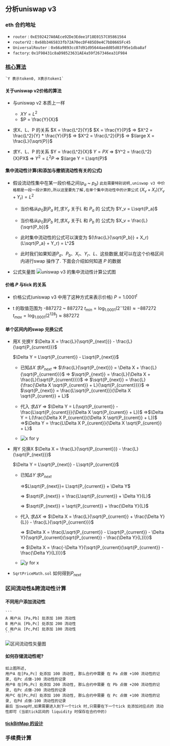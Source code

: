 分析uniswap v3
---

### eth 合约地址
* `router` : `0xE592427A0AEce92De3Edee1F18E0157C05861564`
* `routerV2` : `0x68b3465833fb72A70ecDF485E0e4C7bD8665Fc45`
* `UniversalRouter` : `0x66a9893cc07d91d95644aedd05d03f95e1dba8af`
* `factory`: `0x1F98431c8aD98523631AE4a59f267346ea31F984`

### [核心算法](https://app.uniswap.org/whitepaper-v3.pdf)
    `Y 表示token0, X表示token1`

#### 关于uniswap v2价格的算法
* 与uniswap v2 本质上一样
    * $XY = L^2$ 
    * $P = \frac{Y}{X}$

* 求X、L、P 的关系
    $X = \frac{L^2}{Y}$
    $X = \frac{Y}{P}$
    => $X^2 = \frac{L^2}{Y} * \frac{Y}{P}$
    => $X^2 = \frac{L^2}{P}$
    => $\large X = \frac{L}{\sqrt{P}}$

* 求Y、L、P 的关系
    $Y = \frac{L^2}{X}$
    $Y = PX$
    => $Y^2 = \frac{L^2}{X}PX$
    => $Y^2 = L^2P$
    => $\large Y = L\sqrt{P}$ 

#### 集中流动性计算(和添加与撤销流动性有关的公式)
* 假设流动性集中在某一段价格之间($p_a$ ~ $p_b$) 
  `此处需要特别说明,uniswap v3 中价格都是一段一段计算的,所以这里要先了解,在单个集中流动性中的计算公式`
    $(X_v + X_r)(Y_v + Y_r) = L^2$
    * 当价格从$p_0$到$P_a$ 时,求$Y_v$ 关于$L$ 和 $P_a$ 的 公式为
        $Y_v = L\sqrt{P_a}$
    * 当价格从$p_0$到$P_b$ 时,求$X_v$ 关于$L$ 和 $P_b$ 的 公式为
        $X_v = \frac{L}{\sqrt{P_b}}$
    
    * 此时集中流动性的公式可以演变为
        $(\frac{L}{\sqrt{P_b}} + X_r)(L\sqrt{P_a} + Y_r) = L^2$
    
    * 此时我们如果知道$P_a$、$P_b$、$X_r$、$Y_r$、$L$、这些数据,就可以在这个价格区间内进行swap 操作了. 下面会介绍如何知道 $P$ 的数据


* 公式矢量图
![$uniswap v3 的集中流动性计算公式图$](../../image/uniswap_v3_price.png)

#### 价格 $P$ 与tick 的关系

* 价格公式(uniswap v3 中用了这种方式来表示价格)
    $P = 1.0001^t$        
        
* t 的取值范围为 -887272 ~ 887272
    $t_{min}=\log_{1.0001}(2^-128)≈-887272$
    $t_{max}=\log_{1.0001}(2^128)≈887272$


#### 单个区间内的swap 兑换公式

* 用X 兑换Y
    $\Delta X = \frac{L}{\sqrt{P_{next}}} - \frac{L}{\sqrt{P_{current}}}$

    $\Delta Y = L\sqrt{P_{current}} - L\sqrt{P_{next}}$
    
    * 已知$\Delta X$ 求$P_{next}$ 
        => $\frac{L}{\sqrt{P_{next}}} = \Delta X + \frac{L}{\sqrt{P_{current}}}$
        => $\sqrt{P_{next}} = \frac{L}{\Delta X + \frac{L}{\sqrt{P_{current}}}}$
        => $\sqrt{P_{next}} = \frac{L}{\frac{\Delta X \sqrt{P_{curent}} + L}{\sqrt{P_{current}}}}$
        => $\sqrt{P_{next}} = \frac{L\sqrt{P_{curent}}}{\Delta X \sqrt{P_{curent}} + L}$
    
    * 代入 求$\Delta Y$
        => $\Delta Y = L(\sqrt{P_{current}} - \frac{L\sqrt{P_{curent}}}{\Delta X \sqrt{P_{curent}} + L})$
        =>$\Delta Y = L(\frac{\Delta X P_{curent}}{\Delta X \sqrt{P_{curent}} + L})$
         =>$\Delta Y = \frac{L\Delta X P_{curent}}{\Delta X \sqrt{P_{curent}} + L}$
    
    * ![x for y](../../image/uniswap_v3_x_for_y.png)

* 用Y 兑换X
    $\Delta X = \frac{L}{\sqrt{P_{current}}} - \frac{L}{\sqrt{P_{next}}}$

    $\Delta Y = L\sqrt{P_{next}} - L\sqrt{P_{current}}$

    * 已知$\Delta Y$ 求$P_{next}$ 

        =>$L\sqrt{P_{next}}= L\sqrt{P_{current}} + \Delta Y$

        => $\sqrt{P_{next}} = \frac{L\sqrt{P_{current}} + \Delta Y}{L}$

        => $\sqrt{P_{next}} = \sqrt{P_{current}} + \frac{\Delta Y}{L}$
    
    * 代入 求$\Delta X$
        => $\Delta X = \frac{L}{\sqrt{P_{current}} + \frac{\Delta Y}{L}} - \frac{L}{\sqrt{P_{current}}}$

        => $\Delta X = \frac{L\sqrt{P_{current}} - L\sqrt{P_{current}} - \Delta Y}{\sqrt{P_{current}(\sqrt{P_{current}} - \frac{\Delta Y}{L})}}$

        => $\Delta X = \frac{-\Delta Y}{\sqrt{P_{current}(\sqrt{P_{current}} - \frac{\Delta Y}{L})}}$
    
    * ![y for x](../../image/uniswap_v3_y_for_x.png)

* `SqrtPriceMath.sol` 如何得到$P_{next}$



### 区间流动性&跨流动性计算

#### 不同用户添加流动性
    ```
    A 用户从 [Pa,Pb] 处添加 100 流动性
    B 用户从 [Pb,Pc] 处添加 200 流动性
    C 用户从 [Pc,Pd] 处添加 100 流动性
    ```
![区间流动性矢量图](../../image/uniswap_v3_tick_liquidity.png)


#### 如何存储流动性呢?
    如上图所述,
    用户A 在[Pa,Pc] 处添加 100 流动性, 那么合约中需要 在 Pa 点做 +100 流动性的记录, 在Pc 点做-100 流动性的记录
    用户B 在[Pb,Pc] 处添加 200 流动性, 那么合约中需要 在 Pb 点做 +200 流动性的记录, 在Pc 点做-200 流动性的记录
    用户C 在[Pc,Pd] 处添加 100 流动性, 那么合约中需要 在 Pc 点做 +100 流动性的记录, 在Pd 点做-100 流动性的记录
    最后 当swap时,如果需要进入到下一个tick 时,只需要在下一个tick 处添加对应点的 流动性即可 (当前tick区间的 liquidity 时保存在合约中的)


#### [tickBitMap 的设计](./tickBitMap.md)

### 手续费计算
